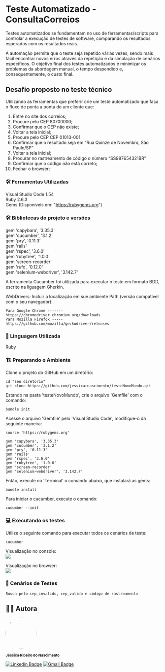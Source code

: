 # Teste Automatizado - ConsultaCorreios
Testes automatizados se fundamentam no uso de ferramentas/scripts para controlar a execução de testes de software, comparando os resultados esperados com os resultados reais.

A automação permite que o teste seja repetido várias vezes, sendo mais fácil encontrar novos erros através da repetição e da simulação de cenários específicos. O objetivo final dos testes automatizados é minimizar os problemas da abordagem manual, o tempo despendido e, consequentemente, o custo final.

## Desafio proposto no teste técnico

Utilizando as ferramentas que preferir crie um teste automatizado que faça o fluxo de ponta a ponta de um cliente que:

  1. Entre no site dos correios;
  2. Procure pelo CEP 80700000;
  3. Confirmar que o CEP não existe;
  4. Voltar a tela inicial;
  5. Procure pelo CEP CEP 01013-001
  6. Confirmar que o resultado seja em “Rua Quinze de Novembro, São Paulo/SP”
  7. Voltar a tela inicial;
  8. Procurar no rastreamento de código o número “SS987654321BR”
  9. Confirmar que o código não está correto;
  10. Fechar o browser;
 
### 🛠️ Ferramentas Utilizadas

Visual Studio Code 1.54 
<br>Ruby 2.6.3
<br>Gems (Disponíveis em:  "https://rubygems.org")

### 🛠️ Bibliotecas do projeto e versões

gem 'capybara', '3.35.3'
<br>gem 'cucumber', '3.1.2'
<br>gem 'pry', '0.11.3'
<br>gem 'rails'
<br>gem 'rspec', '3.6.0'
<br>gem 'rubytree', '1.0.0'
<br>gem 'screen-recorder'
<br>gem 'rufo', '0.12.0'
<br>gem 'selenium-webdriver', '3.142.7'

A ferramenta Cucumber foi utilizada para executar o teste em formato BDD, escrito na liguagem Gherkin. 

WebDrivers: Incluir a localização em sue ambiente Path (versão compatível com o seu navegador):
```
Para Google Chrome -------  https://chromedriver.chromium.org/downloads
Para Mozilla Firefox -----  https://github.com/mozilla/geckodriver/releases
```
### 📑 Linguagem Utilizada

Ruby

### 🏗️ Preparando o Ambiente

Clone o projeto do GitHub em um diretório:

  ```
  cd "seu diretorio"
  git clone https://github.com/jessicarnascimento/testeNovoMundo.git
  ```
Estando na pasta 'testeNovoMundo', crie o arquivo 'Gemfile' com o comando:

  ```
  bundle init
  ```   

Acesse o arquivo 'Gemfile' pelo 'Visual Studio Code', modifique-o da seguinte maneira:

  ```
  source 'https://rubygems.org'

  gem 'capybara', '3.35.3'
  gem 'cucumber', '3.1.2'
  gem 'pry', '0.11.3'
  gem 'rails'
  gem 'rspec', '3.6.0'
  gem 'rubytree', '1.0.0'
  gem 'screen-recorder'
  gem 'selenium-webdriver', '3.142.7'
  ```
    
Então, execute no 'Terminal' o comando abaixo, que instalará as gems:

  ```
  bundle install
  ``` 

Para iniciar o cucumber, execute o comando:

  ```
  cucumber --init
  ``` 
  

### 💻 Executando os testes

Utilize o seguinte comando para executar todos os cenários de teste: 

  ```
  cucumber
  ```
Visualização no console:
</br> <img src="https://github.com/jessicarnascimento/ConsultaCorreios/.gif" />
  
Visualização no browser:
</br><img src="https://github.com/jessicarnascimento/ConsultaCorreios/.gif" />

  
### 🔩 Cenários de Testes

```
Busca pelo cep_invalido, cep_valido e código de rastreamento
```

## 👩‍💻 Autora

<a href="https://www.linkedin.com/in/jessicaribeironascimento/">
 <img style="border-radius: 50%;" width="100" src="https://media-exp1.licdn.com/dms/image/C4E03AQEBWiQHcWVWyg/profile-displayphoto-shrink_400_400/0/1611876863219?e=1642032000&v=beta&t=z3t2Xt8G5Rb2Fi6-wTs_0dTHQUZFQQTXiKaKYFGcq4E"height="100" id="ember408" class="profile-photo-edit__preview ember-view">
  
 <sub><b>Jéssica Ribeiro do Nascimento</b></sub></a>

[![Linkedin Badge](https://img.shields.io/badge/-Jessica_Ribeiro_do_Nascimento-blue?style=flat-square&logo=Linkedin&logoColor=white&link=https://www.linkedin.com/in/jessicaribeironascimento/)](https://www.linkedin.com/in/jessicaribeironascimento/) 
[![Gmail Badge](https://img.shields.io/badge/-jessicarn2210@gmail.com-c14438?style=flat-square&logo=Gmail&logoColor=white&link=mailto:jessicarn2210@gmail.com)](mailto:jessicaribeiro2210@gmail.com)